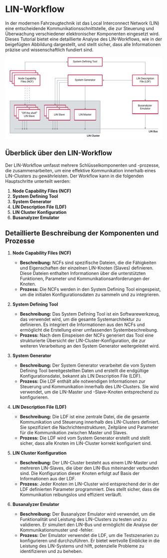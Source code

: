 # LIN-Workflow

In der modernen Fahrzeugtechnik ist das Local Interconnect Network (LIN) eine entscheidende Kommunikationsschnittstelle, die zur Steuerung und Überwachung verschiedener elektronischer Komponenten eingesetzt wird. Dieses Tutorial bietet eine detaillierte Analyse des LIN-Workflows, wie in der beigefügten Abbildung dargestellt, und stellt sicher, dass alle Informationen präzise und wissenschaftlich fundiert sind.


![slave](/img/lin/1716461381703.png)

## Überblick über den LIN-Workflow

Der LIN-Workflow umfasst mehrere Schlüsselkomponenten und -prozesse, die zusammenarbeiten, um eine effektive Kommunikation innerhalb eines LIN-Clusters zu gewährleisten. Der Workflow kann in die folgenden Hauptschritte unterteilt werden:

1. **Node Capability Files (NCF)**
2. **System Defining Tool**
3. **System Generator**
4. **LIN Description File (LDF)**
5. **LIN Cluster Konfiguration**
6. **Busanalyzer Emulator**

## Detaillierte Beschreibung der Komponenten und Prozesse

1. **Node Capability Files (NCF)**

   - **Beschreibung:** NCFs sind spezifische Dateien, die die Fähigkeiten und Eigenschaften der einzelnen LIN-Knoten (Slaves) definieren. Diese Dateien enthalten Informationen über die unterstützten Funktionen, Parameter und Kommunikationsanforderungen der Knoten.
   - **Prozess:** Die NCFs werden in den System Defining Tool eingespeist, um die initialen Konfigurationsdaten zu sammeln und zu integrieren.
2. **System Defining Tool**

   - **Beschreibung:** Das System Defining Tool ist ein Softwarewerkzeug, das verwendet wird, um die gesamte Systemarchitektur zu definieren. Es integriert die Informationen aus den NCFs und ermöglicht die Erstellung einer umfassenden Systembeschreibung.
   - **Prozess:** Nach dem Einspeisen der NCFs generiert das Tool eine strukturierte Übersicht der LIN-Cluster-Konfiguration, die zur weiteren Verarbeitung an den System Generator weitergeleitet wird.
3. **System Generator**

   - **Beschreibung:** Der System Generator verarbeitet die vom System Defining Tool bereitgestellten Daten und erstellt die endgültige Konfigurationsdatei, bekannt als LIN Description File (LDF).
   - **Prozess:** Die LDF enthält alle notwendigen Informationen zur Steuerung und Kommunikation innerhalb des LIN-Clusters. Sie wird verwendet, um die LIN-Master und -Slave-Knoten entsprechend zu konfigurieren.
4. **LIN Description File (LDF)**

   - **Beschreibung:** Die LDF ist eine zentrale Datei, die die gesamte Kommunikation und Steuerung innerhalb des LIN-Clusters definiert. Sie spezifiziert die Nachrichtenstrukturen, Zeitpläne und Parameter für die Kommunikation zwischen Master und Slaves.
   - **Prozess:** Die LDF wird vom System Generator erstellt und stellt sicher, dass alle Knoten im LIN-Cluster korrekt konfiguriert sind.
5. **LIN Cluster Konfiguration**

   - **Beschreibung:** Der LIN-Cluster besteht aus einem LIN-Master und mehreren LIN-Slaves, die über den LIN-Bus miteinander verbunden sind. Die Konfiguration dieser Knoten erfolgt auf Basis der Informationen aus der LDF.
   - **Prozess:** Jeder Knoten im LIN-Cluster wird entsprechend der in der LDF definierten Parameter programmiert. Dies stellt sicher, dass die Kommunikation reibungslos und effizient verläuft.
6. **Busanalyzer Emulator**

   - **Beschreibung:** Der Busanalyzer Emulator wird verwendet, um die Funktionalität und Leistung des LIN-Clusters zu testen und zu validieren. Er simuliert den LIN-Bus und ermöglicht die Analyse der Kommunikationsmuster und -fehler.
   - **Prozess:** Der Emulator verwendet die LDF, um die Testszenarien zu konfigurieren und durchzuführen. Er bietet wertvolle Einblicke in die Leistung des LIN-Systems und hilft, potenzielle Probleme zu identifizieren und zu beheben.
